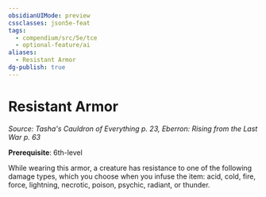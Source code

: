 ```yaml
---
obsidianUIMode: preview
cssclasses: json5e-feat
tags:
  - compendium/src/5e/tce
  - optional-feature/ai
aliases:
  - Resistant Armor
dg-publish: true
---
```

# Resistant Armor
*Source: Tasha's Cauldron of Everything p. 23, Eberron: Rising from the Last War p. 63*  

**Prerequisite**: 6th-level

While wearing this armor, a creature has resistance to one of the following damage types, which you choose when you infuse the item: acid, cold, fire, force, lightning, necrotic, poison, psychic, radiant, or thunder.